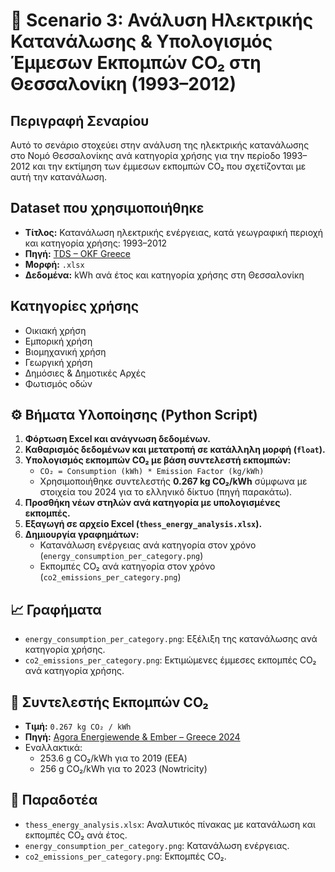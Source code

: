 # 📘 Scenario 3: Ανάλυση Ηλεκτρικής Κατανάλωσης & Υπολογισμός Έμμεσων Εκπομπών CO₂ στη Θεσσαλονίκη (1993–2012)

## Περιγραφή Σεναρίου
Αυτό το σενάριο στοχεύει στην ανάλυση της ηλεκτρικής κατανάλωσης στο Νομό Θεσσαλονίκης ανά κατηγορία χρήσης για την περίοδο 1993–2012 και την εκτίμηση των έμμεσων εκπομπών CO₂ που σχετίζονται με αυτή την κατανάλωση.

## Dataset που χρησιμοποιήθηκε
- **Τίτλος:** Κατανάλωση ηλεκτρικής ενέργειας, κατά γεωγραφική περιοχή και κατηγορία χρήσης: 1993–2012
- **Πηγή:** [TDS – OKF Greece](https://tds.okfn.gr/dataset/108)
- **Μορφή:** `.xlsx`  
- **Δεδομένα:** kWh ανά έτος και κατηγορία χρήσης στη Θεσσαλονίκη

## Κατηγορίες χρήσης
- Οικιακή χρήση
- Εμπορική χρήση
- Βιομηχανική χρήση
- Γεωργική χρήση
- Δημόσιες & Δημοτικές Αρχές
- Φωτισμός οδών

## ⚙️ Βήματα Υλοποίησης (Python Script)
1. **Φόρτωση Excel και ανάγνωση δεδομένων.**
2. **Καθαρισμός δεδομένων και μετατροπή σε κατάλληλη μορφή (`float`).**
3. **Υπολογισμός εκπομπών CO₂ με βάση συντελεστή εκπομπών:**
   - `CO₂ = Consumption (kWh) * Emission Factor (kg/kWh)`
   - Χρησιμοποιήθηκε συντελεστής **0.267 kg CO₂/kWh** σύμφωνα με στοιχεία του 2024 για το ελληνικό δίκτυο (πηγή παρακάτω).
4. **Προσθήκη νέων στηλών ανά κατηγορία με υπολογισμένες εκπομπές.**
5. **Εξαγωγή σε αρχείο Excel (`thess_energy_analysis.xlsx`).**
6. **Δημιουργία γραφημάτων:**
   - Κατανάλωση ενέργειας ανά κατηγορία στον χρόνο (`energy_consumption_per_category.png`)
   - Εκπομπές CO₂ ανά κατηγορία στον χρόνο (`co2_emissions_per_category.png`)

## 📈 Γραφήματα
- `energy_consumption_per_category.png`: Εξέλιξη της κατανάλωσης ανά κατηγορία χρήσης.
- `co2_emissions_per_category.png`: Εκτιμώμενες έμμεσες εκπομπές CO₂ ανά κατηγορία χρήσης.

## 🧮 Συντελεστής Εκπομπών CO₂
- **Τιμή:** `0.267 kg CO₂ / kWh`
- **Πηγή:** [Agora Energiewende & Ember – Greece 2024](https://www.agora-energiewende.de/en/)
- Εναλλακτικά:
  - 253.6 g CO₂/kWh για το 2019 (EEA)
  - 256 g CO₂/kWh για το 2023 (Nowtricity)

## 📌 Παραδοτέα
- `thess_energy_analysis.xlsx`: Αναλυτικός πίνακας με κατανάλωση και εκπομπές CO₂ ανά έτος.
- `energy_consumption_per_category.png`: Κατανάλωση ενέργειας.
- `co2_emissions_per_category.png`: Εκπομπές CO₂.

